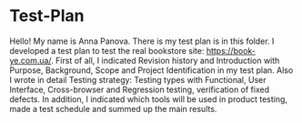 # Test-Plan

Hello! My name is Anna Panova. There is my test plan is in this folder. 
I developed a test plan to test the real bookstore site: https://book-ye.com.ua/. 
First of all, I indicated Revision history and Introduction with Purpose, Background, Scope and Project Identification in my test plan. 
Also I wrote in detail Testing strategy: Testing types with  Functional, User Interface, Cross-browser and  Regression testing, verification of fixed defects. 
In addition, I indicated which tools will be used in product testing, made a test schedule and summed up the main results.
